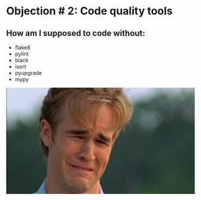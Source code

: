 # Objection \# 2: Code quality tools

## How am I supposed to code without:

- flake8
- pylint
- black
- isort
- pyupgrade
- mypy

![cry](assets/crying.jpg)
